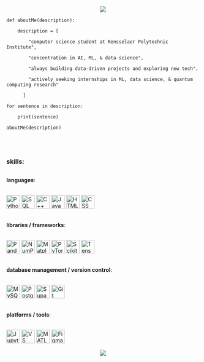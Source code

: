 <p align="center">
  <img src="https://capsule-render.vercel.app/api?type=waving&color=gradient&text=hello!&height=100&section=header"/>
</p>

    def aboutMe(description):
    
        description = [
        
            "computer science student at Rensselaer Polytechnic Institute",
            
            "concentration in AI, ML, & data science",
            
            "always building data-driven projects and exploring new tech",
            
            "actively seeking internships in ML, data science, & quantum computing research"
            
          ]
          
    for sentence in description:
    
        print(sentence)

    aboutMe(description)
    
<br></br>
### skills:

<hr style="border: 0; height: 0.025px; background: #444;">

**languages**:

<span>
    <br>
      <img src="https://cdn.jsdelivr.net/gh/devicons/devicon/icons/python/python-original.svg" height='35px' title="Python">
      <img src="https://cdn.jsdelivr.net/gh/devicons/devicon/icons/azuresqldatabase/azuresqldatabase-original.svg" height='35px' title="SQL">
      <img src="https://cdn.jsdelivr.net/gh/devicons/devicon/icons/cplusplus/cplusplus-original.svg" height='35px' title="C++">
      <img src="https://cdn.jsdelivr.net/gh/devicons/devicon/icons/javascript/javascript-original.svg" height='35px' title="JavaScript">
      <img src="https://cdn.jsdelivr.net/gh/devicons/devicon/icons/html5/html5-original.svg" height='35x' title="HTML">
      <img src="https://cdn.jsdelivr.net/gh/devicons/devicon/icons/css3/css3-original.svg" height='35px' title="CSS">
    </br>
</span>

<br> **libraries / frameworks**: </br> 

<span>
    <br>
      <img src="https://cdn.jsdelivr.net/gh/devicons/devicon/icons/pandas/pandas-original.svg" height='35px' title="Pandas">
      <img src="https://cdn.jsdelivr.net/gh/devicons/devicon/icons/numpy/numpy-original.svg" height='35px' title="NumPy">
      <img src="https://cdn.jsdelivr.net/gh/devicons/devicon/icons/matplotlib/matplotlib-original.svg" height='35px' title="Matplotlib">
      <img src="https://cdn.jsdelivr.net/gh/devicons/devicon/icons/pytorch/pytorch-original.svg" height='35px' title="PyTorch">
      <img src="https://cdn.jsdelivr.net/gh/devicons/devicon/icons/scikitlearn/scikitlearn-original.svg" height='35px' title="Scikit Learn">
      <img src="https://cdn.jsdelivr.net/gh/devicons/devicon/icons/tensorflow/tensorflow-original.svg" height='35px' title="TensorFlow">
    </br>
</span>

<br> **database management / version control**: </br>

<span>
    <br>
      <img src="https://cdn.jsdelivr.net/gh/devicons/devicon/icons/mysql/mysql-original.svg" height='35px' title="MySQL">
      <img src="https://cdn.jsdelivr.net/gh/devicons/devicon/icons/postgresql/postgresql-original.svg" height='35px' title="PostgreSQL">
      <img src="https://cdn.jsdelivr.net/gh/devicons/devicon/icons/supabase/supabase-original.svg" height='35px' title="Supabase">
      <img src="https://cdn.jsdelivr.net/gh/devicons/devicon/icons/git/git-original.svg" height='35px' title="Git">
    </br>
</span>

<br> **platforms / tools**: </br>

<span>
    <br>
      <img src="https://cdn.jsdelivr.net/gh/devicons/devicon/icons/jupyter/jupyter-original.svg" height='35px' title="Jupyter Notebook">
      <img src="https://cdn.jsdelivr.net/gh/devicons/devicon/icons/vscode/vscode-original.svg" height='35px' title="VS Code">
      <img src="https://cdn.jsdelivr.net/gh/devicons/devicon/icons/matlab/matlab-original.svg" height='35px' title="MATLAB">
      <img src="https://cdn.jsdelivr.net/gh/devicons/devicon/icons/figma/figma-original.svg" height='35px' title="Figma">
    </br>
</span>

<p align="center">
  <img src="https://capsule-render.vercel.app/api?type=waving&color=gradient&height=100&section=footer"/>
</p>
